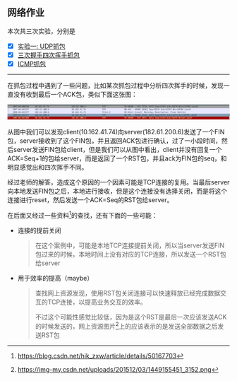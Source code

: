## 网络作业

本次共三次实验，分别是

- [x] [实验一: UDP抓包](./实验一)
- [x] [三次握手四次挥手抓包](实验二)
- [x] [ICMP抓包](实验三)

<hr/>

在抓包过程中遇到了一些问题，比如某次抓包过程中分析四次挥手的时候，发现一直没有收到最后一个ACK包，类似下面这张图：

<img src="./wave.png">

从图中我们可以发现client(10.162.41.74)向server(182.61.200.6)发送了一个FIN包，server接收到了这个FIN包，并且返回ACK包进行确认，过了一小段时间，然后server发送FIN包给client，但是我们可以从图中看出，client并没有回复一个ACK=Seq+1的包给server，而是返回了一个RST包，并且ack为FIN包的seq，和明显感觉出和四次挥手不同。

经过老师的解答，造成这个原因的一个因素可能是TCP连接的复用。当最后server向本地发送FIN包之后，本地进行接收，但是这个连接没有选择关闭，而是将这个连接进行reset，然后发送一个ACK=Seq的RST包给server。

在后面又经过一些资料[^1]的查找，还有下面的一些可能：

- 连接的提前关闭

  > 在这个案例中，可能是本地TCP连接提前关闭，所以当server发送FIN包过来的时候，本地时间上没有对应的TCP连接，所以发送一个RST包给server

- 用于效率的提高（maybe）

  > 查找网上资源发现，使用RST包关闭连接可以快速释放已经完成数据交互的TCP连接，以提高业务交互的效率。
  >
  > 不过这个可能性感觉比较低，因为是这个RST是最后一次应该发送ACK的时候发送的，网上资源图片[^2]上的应该表示的是发送全部数据之后发送RST包

[^1]: https://blog.csdn.net/hik_zxw/article/details/50167703
[^2]:https://img-my.csdn.net/uploads/201512/03/1449155451_3152.png